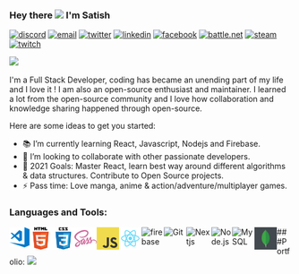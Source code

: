 

### Hey there <img src="https://media.giphy.com/media/hvRJCLFzcasrR4ia7z/giphy.gif" width="25px"> I'm Satish

 <a href="mailto:NB117#3632"><img width="32px" src="https://img.icons8.com/color/96/000000/discord-logo.png" alt="discord"/></a>
  <a href=""><img  width="32px" src="https://img.icons8.com/color/96/000000/gmail.png" alt="email"/></a>
  <a href="https://twitter.com/matyo91"><img width="32px" src="https://img.icons8.com/color/96/000000/twitter-squared.png" alt="twitter"/></a>
  <a href="linkedin.com/in/satish-rajnale-676a201b1"><img width="32px" src="https://img.icons8.com/color/96/000000/linkedin.png" alt="linkedin"/></a>
 <a href=""><img width="32px" src="https://img.icons8.com/color/96/000000/facebook.png" alt="facebook"/></a>
 <a href=""><img width="32px" src="https://img.icons8.com/color/96/000000/battle-net.png" alt="battle.net"/></a>
 <a href=""><img width="32px" src="https://img.icons8.com/fluent/96/000000/steam.png" alt="steam"/></a>
 <a href=""><img width="32px" src="https://img.icons8.com/color/96/000000/twitch--v2.png" alt="twitch"/></a>

![](https://visitor-badge.glitch.me/badge?page_id=satish.rajnale)

I'm a Full Stack Developer, coding has became an unending part of my life and I love it !
I am also an open-source enthusiast and maintainer. I learned a lot from the open-source community and I love how collaboration and knowledge sharing happened through open-source.

Here are some ideas to get you started:

- 📚 I’m currently learning React, Javascript, Nodejs and Firebase.
- 👯 I’m looking to collaborate with other passionate developers.
- 🥅 2021 Goals: Master React, learn best way around different algorithms & data structures. Contribute to Open Source projects.
- ⚡ Pass time: Love manga, anime & action/adventure/multiplayer games.

### Languages and Tools:

<img align="left" alt="Visual Studio Code" width="36px" src="https://raw.githubusercontent.com/github/explore/80688e429a7d4ef2fca1e82350fe8e3517d3494d/topics/visual-studio-code/visual-studio-code.png" />
<img align="left" alt="HTML5" width="40px" src="https://raw.githubusercontent.com/github/explore/80688e429a7d4ef2fca1e82350fe8e3517d3494d/topics/html/html.png" />
<img align="left" alt="CSS3" width="40px" src="https://raw.githubusercontent.com/github/explore/80688e429a7d4ef2fca1e82350fe8e3517d3494d/topics/css/css.png" />
<img align="left" alt="Sass" width="40px" src="https://raw.githubusercontent.com/github/explore/80688e429a7d4ef2fca1e82350fe8e3517d3494d/topics/sass/sass.png" />
<img align="left" alt="JavaScript"width="40px"src="https://raw.githubusercontent.com/github/explore/80688e429a7d4ef2fca1e82350fe8e3517d3494d/topics/javascript/javascript.png"/>
<img align="left" alt="React" width="40px" src="https://raw.githubusercontent.com/github/explore/80688e429a7d4ef2fca1e82350fe8e3517d3494d/topics/react/react.png" />
<img align="left" src="https://user-images.githubusercontent.com/76589507/114040623-6c5b2000-98a1-11eb-9b8e-b8874129d297.png" width="40px" alt="firebase"/>
<img align="left" alt="Git" width="40px" src="https://user-images.githubusercontent.com/76589507/114043203-b2b17e80-98a3-11eb-9261-277cae5a5cc3.png" />
<img align="left" alt="Nextjs" width="45px" height="40px" src="https://user-images.githubusercontent.com/76589507/114042761-55b5c880-98a3-11eb-9c3a-3e5224de61c2.jpeg" />
<img align="left" alt="Node.js" width="37px" src="https://user-images.githubusercontent.com/76589507/114043481-f310fc80-98a3-11eb-8be8-92c7c9530ec6.png" />
<img align="left" alt="MySQL" width="40px" src="https://user-images.githubusercontent.com/76589507/114041992-a7118800-98a2-11eb-9730-5536c7b42db6.png" />
<img align="left" alt="MongoDB" width="40px" src="https://github.com/satish-rajnale/Passport-authentication/blob/master/views/mongo.png" />


###Portfolio:
<img src="https://user-images.githubusercontent.com/76589507/114226422-2c736600-9991-11eb-807c-fb91ae96f1be.gif" />







